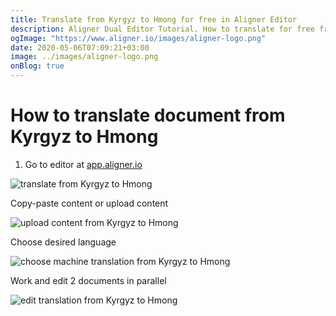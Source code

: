 ```yaml
---
title: Translate from Kyrgyz to Hmong for free in Aligner Editor
description: Aligner Dual Editor Tutorial. How to translate for free from Kyrgyz to Hmong. Aligner is multilingual document management platform. 
ogImage: "https://www.aligner.io/images/aligner-logo.png"
date: 2020-05-06T07:09:21+03:00
image: ../images/aligner-logo.png
onBlog: true
---
```


# How to translate document from Kyrgyz to Hmong

1. Go to editor at [app.aligner.io](https://app.aligner.io "Aligner App web page")

![translate from Kyrgyz to Hmong](../aligner-blank-editor.png "translate from Kyrgyz to Hmong")

Copy-paste content or upload content

![upload content from Kyrgyz to Hmong](../aligner-uploaded-document.png "upload content from Kyrgyz to Hmong")

Choose desired language

![choose machine translation from Kyrgyz to Hmong](../aligner-language-dropdown.png "choose machine translation from Kyrgyz to Hmong")

Work and edit 2 documents in parallel

![edit translation from Kyrgyz to Hmong](../aligner-double-sitded-editor.png "edit translation from Kyrgyz to Hmong")

